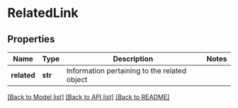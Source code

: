 # RelatedLink

## Properties
Name | Type | Description | Notes
------------ | ------------- | ------------- | -------------
**related** | **str** | Information pertaining to the related object | 

[[Back to Model list]](../README.md#documentation-for-models) [[Back to API list]](../README.md#documentation-for-api-endpoints) [[Back to README]](../README.md)


